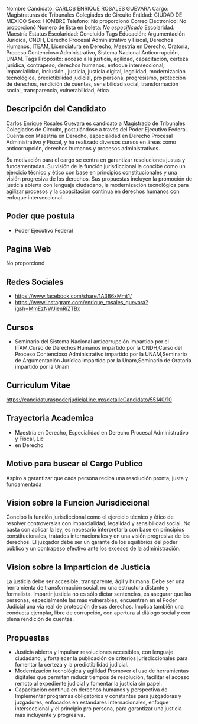 Nombre Candidato: CARLOS ENRIQUE ROSALES GUEVARA
Cargo: Magistraturas de Tribunales Colegiados de Circuito
Entidad: CIUDAD DE MEXICO
Sexo: HOMBRE
Telefono: No proporcionó
Correo Electronico: No proporcionó
Numero de lista en boleta: *No especificado*
Escolaridad: Maestría
Estatus Escolaridad: Concluido
Tags Educación: Argumentación Jurídica, CNDH, Derecho Procesal Administrativo y Fiscal, Derechos Humanos, ITEAM, Licenciatura en Derecho, Maestría en Derecho, Oratoria, Proceso Contencioso Administrativo, Sistema Nacional Anticorrupción, UNAM.
Tags Propósito: acceso a la justicia, agilidad, capacitación, certeza jurídica, contrapeso, derechos humanos, enfoque interseccional, imparcialidad, inclusión., justicia, justicia digital, legalidad, modernización tecnológica, predictibilidad judicial, pro persona, progresismo, protección de derechos, rendición de cuentas, sensibilidad social, transformación social, transparencia, vulnerabilidad, ética


## Descripción del Candidato 

Carlos Enrique Rosales Guevara es candidato a Magistrado de Tribunales Colegiados de Circuito, postulándose a través del Poder Ejecutivo Federal. Cuenta con Maestría en Derecho, especialidad en Derecho Procesal Administrativo y Fiscal, y ha realizado diversos cursos en áreas como anticorrupción, derechos humanos y procesos administrativos. 

Su motivación para el cargo se centra en garantizar resoluciones justas y fundamentadas. Su visión de la función jurisdiccional la concibe como un ejercicio técnico y ético con base en principios constitucionales y una visión progresiva de los derechos. Sus propuestas incluyen la promoción de justicia abierta con lenguaje ciudadano, la modernización tecnológica para agilizar procesos y la capacitación continua en derechos humanos con enfoque interseccional.


## Poder que postula

- Poder Ejecutivo Federal


## Pagina Web

No proporcionó


## Redes Sociales

- https://www.facebook.com/share/1A3B6xMmt1/
- https://www.instagram.com/enrique_rosales_guevara?igsh=MmEzNWJienRiZTBx


## Cursos

- Seminario del Sistema Nacional anticorrupción impartido por el ITAM,Curso de Derechos Humanos impartido por la CNDH,Curso del Proceso Contencioso Administrativo impartido por la UNAM,Seminario de Argumentación Jurídica impartido por la Unam,Seminario de Oratoria impartido por la Unam


## Curriculum Vitae

https://candidaturaspoderjudicial.ine.mx/detalleCandidato/55140/10


## Trayectoria Academica

- Maestría en Derecho, Especialidad en Derecho Procesal Administrativo y Fiscal, Lic
- en Derecho


## Motivo para buscar el Cargo Publico

Aspiro a garantizar que cada persona reciba una resolución pronta, justa y fundamentada


## Vision sobre la Funcion Jurisdiccional

Concibo la función jurisdiccional como el ejercicio técnico y ético de resolver controversias con imparcialidad, legalidad y sensibilidad social. No basta con aplicar la ley, es necesario interpretarla con base en principios constitucionales, tratados internacionales y en una visión progresiva de los derechos. El juzgador debe ser un garante de los equilibrios del poder público y un contrapeso efectivo ante los excesos de la administración.


## Vision sobre la Imparticion de Justicia

La justicia debe ser accesible, transparente, ágil y humana. Debe ser una herramienta de transformación social, no una estructura distante y formalista. Impartir justicia no es sólo dictar sentencias, es asegurar que las personas, especialmente las más vulnerables, encuentren en el Poder Judicial una vía real de protección de sus derechos. Implica también una conducta ejemplar, libre de corrupción, con apertura al diálogo social y con plena rendición de cuentas.


## Propuestas

- Justicia abierta y Impulsar resoluciones accesibles, con lenguaje ciudadano, y fortalecer la publicación de criterios jurisdiccionales para fomentar la certeza y la predictibilidad judicial.
- Modernización tecnológica y agilidad Promover el uso de herramientas digitales que permitan reducir tiempos de resolución, facilitar el acceso remoto al expediente judicial y fomentar la justicia sin papel.
- Capacitación continua en derechos humanos y perspectiva de  Implementar programas obligatorios y constantes para juzgadoras y juzgadores, enfocados en estándares internacionales, enfoque interseccional y el principio pro persona, para garantizar una justicia más incluyente y progresiva.

